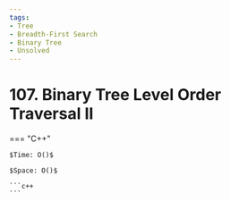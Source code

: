 ```yaml
---
tags:
- Tree
- Breadth-First Search
- Binary Tree
- Unsolved
---
```



# 107. Binary Tree Level Order Traversal II

=== "C++"

    $Time: O()$

    $Space: O()$

    ```c++
    ```
